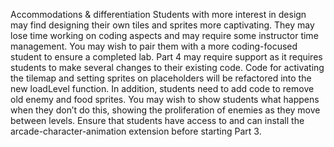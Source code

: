Accommodations & differentiation
Students with more interest in design may find designing their own tiles and sprites more captivating. They may lose time working on coding aspects and may require some instructor time management.
You may wish to pair them with a more coding-focused student to ensure a completed lab.
Part 4 may require support as it requires students to make several changes to their existing code.
Code for activating the tilemap and setting sprites on placeholders will be refactored into the new loadLevel function. In addition, students need to add code to remove old enemy and food sprites. You may wish to show students what happens when they don’t do this, showing the proliferation of enemies as they move between levels.
Ensure that students have access to and can install the arcade-character-animation extension before starting Part 3.
